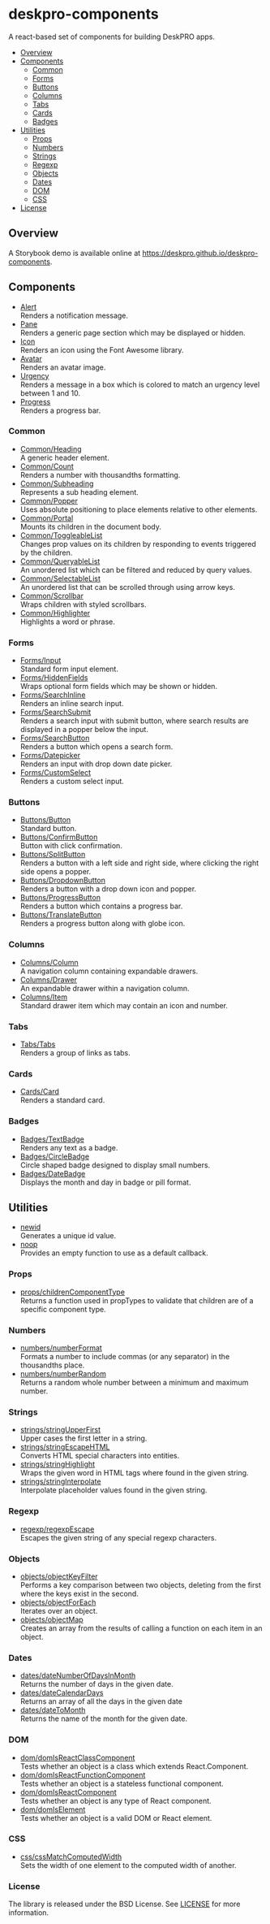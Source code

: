 deskpro-components
==================
A react-based set of components for building DeskPRO apps.

* [Overview](#overview)
* [Components](#components)
  * [Common](#common)
  * [Forms](#forms)
  * [Buttons](#buttons)
  * [Columns](#columns)
  * [Tabs](#tabs)
  * [Cards](#cards)
  * [Badges](#badges)
* [Utilities](#utilities)
  * [Props](#props)
  * [Numbers](#numbers)
  * [Strings](#strings)
  * [Regexp](#regexp)
  * [Objects](#objects)
  * [Dates](#dates)
  * [DOM](#dom)
  * [CSS](#css)
* [License](#license)


## Overview

A Storybook demo is available online at https://deskpro.github.io/deskpro-components.


## Components

* [Alert](docs/components/alert.md)  
  Renders a notification message.
* [Pane](docs/components/pane.md)  
  Renders a generic page section which may be displayed or hidden.
* [Icon](docs/components/icon.md)  
  Renders an icon using the Font Awesome library.
* [Avatar](docs/components/avatar.md)  
  Renders an avatar image.
* [Urgency](docs/components/urgency.md)  
  Renders a message in a box which is colored to match an urgency level between 1 and 10.
* [Progress](docs/components/progress.md)  
  Renders a progress bar.

### Common
* [Common/Heading](docs/components/common/heading.md)  
  A generic header element.
* [Common/Count](docs/components/common/count.md)  
  Renders a number with thousandths formatting.
* [Common/Subheading](docs/components/common/subheading.md)  
  Represents a sub heading element.
* [Common/Popper](docs/components/common/popper.md)  
  Uses absolute positioning to place elements relative to other elements.
* [Common/Portal](docs/components/common/portal.md)  
  Mounts its children in the document body.
* [Common/ToggleableList](docs/components/common/toggleable_list.md)  
  Changes prop values on its children by responding to events triggered by the children.
* [Common/QueryableList](docs/components/common/queryable_list.md)  
  An unordered list which can be filtered and reduced by query values.
* [Common/SelectableList](docs/components/common/selectable_list.md)  
  An unordered list that can be scrolled through using arrow keys.
* [Common/Scrollbar](docs/components/common/scrollbar.md)  
  Wraps children with styled scrollbars.
* [Common/Highlighter](docs/components/common/highlighter.md)  
  Highlights a word or phrase.

### Forms
* [Forms/Input](docs/components/forms/input.md)  
  Standard form input element.
* [Forms/HiddenFields](docs/components/forms/hidden_fields.md)  
  Wraps optional form fields which may be shown or hidden.
* [Forms/SearchInline](docs/components/forms/search_inline.md)  
  Renders an inline search input.
* [Forms/SearchSubmit](docs/components/forms/search_submit.md)  
  Renders a search input with submit button, where search results are displayed in a popper below the input.
* [Forms/SearchButton](docs/components/forms/search_button.md)  
  Renders a button which opens a search form.
* [Forms/Datepicker](docs/components/forms/datepicker.md)  
  Renders an input with drop down date picker.
* [Forms/CustomSelect](docs/components/forms/custom_select.md)  
  Renders a custom select input.

### Buttons
* [Buttons/Button](docs/components/buttons/button.md)  
  Standard button.
* [Buttons/ConfirmButton](docs/components/buttons/confirm_button.md)  
  Button with click confirmation.
* [Buttons/SplitButton](docs/components/buttons/split_button.md)  
  Renders a button with a left side and right side, where clicking the right side opens a popper.
* [Buttons/DropdownButton](docs/components/buttons/dropdown_button.md)  
  Renders a button with a drop down icon and popper.
* [Buttons/ProgressButton](docs/components/buttons/progress_button.md)  
  Renders a button which contains a progress bar.
* [Buttons/TranslateButton](docs/components/buttons/translate_button.md)  
  Renders a progress button along with globe icon.

### Columns
* [Columns/Column](docs/components/columns/column.md)  
  A navigation column containing expandable drawers.
* [Columns/Drawer](docs/components/columns/drawer.md)  
  An expandable drawer within a navigation column.
* [Columns/Item](docs/components/columns/item.md)  
  Standard drawer item which may contain an icon and number.

### Tabs
* [Tabs/Tabs](docs/components/tabs/tabs.md)  
  Renders a group of links as tabs.

### Cards
* [Cards/Card](docs/components/cards/card.md)  
  Renders a standard card.

### Badges
* [Badges/TextBadge](docs/components/badges/text_badge.md)  
  Renders any text as a badge.
* [Badges/CircleBadge](docs/components/badges/circle_badge.md)  
  Circle shaped badge designed to display small numbers.
* [Badges/DateBadge](docs/components/badges/date_badge.md)  
  Displays the month and day in badge or pill format.

## Utilities

* [newid](docs/utils/newid.md)  
  Generates a unique id value.
* [noop](docs/utils/noop.md)  
  Provides an empty function to use as a default callback.

### Props
* [props/childrenComponentType](docs/utils/props/children_component_type.md)  
  Returns a function used in propTypes to validate that children are of a specific component type.

### Numbers
* [numbers/numberFormat](docs/utils/numbers/number_format.md)  
  Formats a number to include commas (or any separator) in the thousandths place.
* [numbers/numberRandom](docs/utils/numbers/number_random.md)  
  Returns a random whole number between a minimum and maximum number.

### Strings
* [strings/stringUpperFirst](docs/utils/strings/string_upper_first.md)  
  Upper cases the first letter in a string.
* [strings/stringEscapeHTML](docs/utils/strings/string_escape_html.md)  
  Converts HTML special characters into entities.
* [strings/stringHighlight](docs/utils/strings/string_highlight.md)  
  Wraps the given word in HTML tags where found in the given string.
* [strings/stringInterpolate](docs/utils/strings/string_interpolate.md)  
  Interpolate placeholder values found in the given string.

### Regexp
* [regexp/regexpEscape](docs/utils/regexp/regexp_escape.md)  
  Escapes the given string of any special regexp characters.

### Objects
* [objects/objectKeyFilter](docs/utils/objects/object_key_filter.md)  
  Performs a key comparison between two objects, deleting from the first where the keys exist in the second.
* [objects/objectForEach](docs/utils/objects/object_foreach.md)  
  Iterates over an object.
* [objects/objectMap](docs/utils/objects/object_map.md)  
  Creates an array from the results of calling a function on each item in an object.

### Dates
* [dates/dateNumberOfDaysInMonth](docs/utils/dates/date_number_of_days_in_month.md)  
  Returns the number of days in the given date.
* [dates/dateCalendarDays](docs/utils/dates/date_calendar_days.md)  
  Returns an array of all the days in the given date
* [dates/dateToMonth](docs/utils/dates/date_to_month.md)  
  Returns the name of the month for the given date.

### DOM
* [dom/domIsReactClassComponent](docs/utils/dom/dom_is_react_class_component.md)  
  Tests whether an object is a class which extends React.Component.
* [dom/domIsReactFunctionComponent](docs/utils/dom/dom_is_react_function_component.md)  
  Tests whether an object is a stateless functional component.
* [dom/domIsReactComponent](docs/utils/dom/dom_is_react_component.md)  
  Tests whether an object is any type of React component.
* [dom/domIsElement](docs/utils/dom/dom_is_element.md)  
  Tests whether an object is a valid DOM or React element.

### CSS
* [css/cssMatchComputedWidth](docs/utils/css/css_match_computed_width.md)  
  Sets the width of one element to the computed width of another.

### License
The library is released under the BSD License. See [LICENSE](LICENSE) for more information.